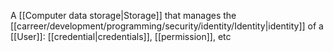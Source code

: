 A [[Computer data storage|Storage]] that manages the [[carreer/development/programming/security/identity/Identity|identity]] of a [[User]]: [[credential|credentials]], [[permission]], etc